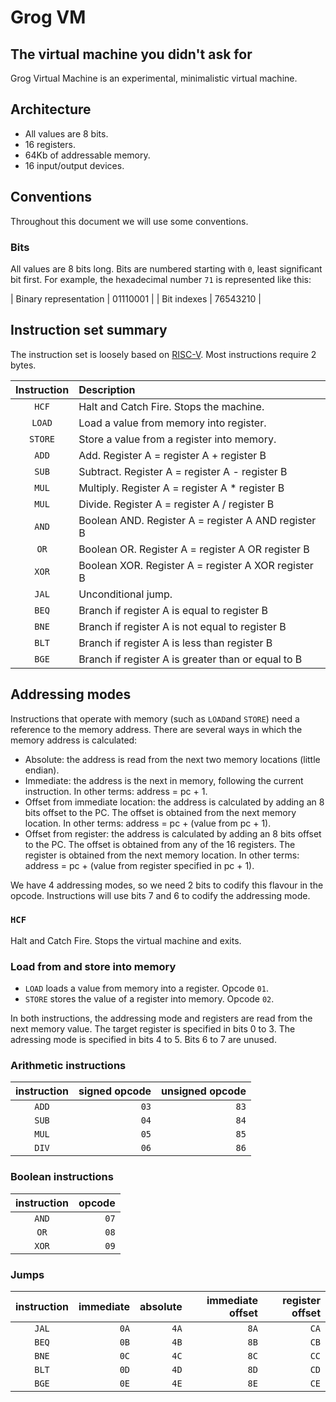 # Grog VM

## The virtual machine you didn't ask for

Grog Virtual Machine is an experimental, minimalistic virtual machine.

## Architecture

* All values are 8 bits.
* 16 registers.
* 64Kb of addressable memory.
* 16 input/output devices.

## Conventions

Throughout this document we will use some conventions.

### Bits

All values are 8 bits long. Bits are numbered starting with ```0```, least significant bit first. 
For example, the hexadecimal number ```71``` is represented like this:

| Binary representation | 01110001 |
| Bit indexes           | 76543210 |

## Instruction set summary

The instruction set is loosely based on [RISC-V](https://riscv.org/). Most instructions require 2 bytes.

| Instruction | Description                                         |
| :-:         | :--                                                 |
| ```HCF```   | Halt and Catch Fire. Stops the machine.             |
| ```LOAD```  | Load a value from memory into register.             |
| ```STORE``` | Store a value from a register into memory.          |
| ```ADD```   | Add. Register A = register A + register B           |
| ```SUB```   | Subtract. Register A = register A - register B      |
| ```MUL```   | Multiply. Register A = register A * register B      |
| ```MUL```   | Divide. Register A = register A / register B        |
| ```AND```   | Boolean AND. Register A = register A AND register B |
| ```OR```    | Boolean OR. Register A = register A OR register B   |
| ```XOR```   | Boolean XOR. Register A = register A XOR register B |
| ```JAL```   | Unconditional jump.                                 |
| ```BEQ```   | Branch if register A is equal to register B         |
| ```BNE```   | Branch if register A is not equal to register B     |
| ```BLT```   | Branch if register A is less than register B        |
| ```BGE```   | Branch if register A is greater than or equal to B  |

## Addressing modes

Instructions that operate with memory (such as ```LOAD```and ```STORE```) need a reference to the memory address. 
There are several ways in which the memory address is calculated:

* Absolute: the address is read from the next two memory locations (little endian).
* Immediate: the address is the next in memory, following the current instruction. In other terms: address = pc + 1.
* Offset from immediate location: the address is calculated by adding an 8 bits offset to the PC. The offset is obtained from the next memory location. In other terms: address = pc + (value from pc + 1).
* Offset from register: the address is calculated by adding an 8 bits offset to the PC. The offset is obtained from any of the 16 registers. The register is obtained from the next memory location. In other terms: address = pc + (value from register specified in pc + 1).

We have 4 addressing modes, so we need 2 bits to codify this flavour in the opcode. Instructions will use bits
7 and 6 to codify the addressing mode.

### ```HCF```

Halt and Catch Fire. Stops the virtual machine and exits.

### Load from and store into memory

* ```LOAD``` loads a value from memory into a register. Opcode ```01```.
* ```STORE``` stores the value of a register into memory. Opcode ```02```.

In both instructions, the addressing mode and registers are read from the next memory value. 
The target register is specified in bits 0 to 3. The adressing mode is specified in bits 4 to 5. Bits 6 to 7 are unused.

### Arithmetic instructions

| instruction | signed opcode | unsigned opcode |
| :-:         |           --: |             --: |
| ```ADD```   |      ```03``` |        ```83``` |
| ```SUB```   |      ```04``` |        ```84``` |
| ```MUL```   |      ```05``` |        ```85``` |
| ```DIV```   |      ```06``` |        ```86``` |

### Boolean instructions

| instruction |     opcode |
| :-:         |        --: |
| ```AND```   | ```07``` |
| ```OR```    | ```08``` |
| ```XOR```   | ```09``` |

### Jumps

| instruction |  immediate |   absolute | immediate offset | register offset |
| :-:         |        --: |        --: |              --: |             --: |
| ```JAL```   |   ```0A``` |   ```4A``` |         ```8A``` |        ```CA``` |
| ```BEQ```   |   ```0B``` |   ```4B``` |         ```8B``` |        ```CB``` |
| ```BNE```   |   ```0C``` |   ```4C``` |         ```8C``` |        ```CC``` |
| ```BLT```   |   ```0D``` |   ```4D``` |         ```8D``` |        ```CD``` |
| ```BGE```   |   ```0E``` |   ```4E``` |         ```8E``` |        ```CE``` |

